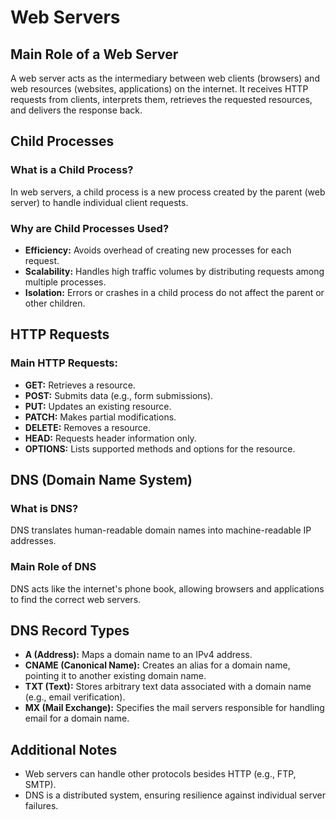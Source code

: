 # Web Servers

## Main Role of a Web Server
A web server acts as the intermediary between web clients (browsers) and web resources (websites, applications) on the internet. It receives HTTP requests from clients, interprets them, retrieves the requested resources, and delivers the response back.

## Child Processes

### What is a Child Process?
In web servers, a child process is a new process created by the parent (web server) to handle individual client requests.

### Why are Child Processes Used?
- **Efficiency:** Avoids overhead of creating new processes for each request.
- **Scalability:** Handles high traffic volumes by distributing requests among multiple processes.
- **Isolation:** Errors or crashes in a child process do not affect the parent or other children.

## HTTP Requests

### Main HTTP Requests:
- **GET:** Retrieves a resource.
- **POST:** Submits data (e.g., form submissions).
- **PUT:** Updates an existing resource.
- **PATCH:** Makes partial modifications.
- **DELETE:** Removes a resource.
- **HEAD:** Requests header information only.
- **OPTIONS:** Lists supported methods and options for the resource.

## DNS (Domain Name System)

### What is DNS?
DNS translates human-readable domain names into machine-readable IP addresses.

### Main Role of DNS
DNS acts like the internet's phone book, allowing browsers and applications to find the correct web servers.

## DNS Record Types

- **A (Address):** Maps a domain name to an IPv4 address.
- **CNAME (Canonical Name):** Creates an alias for a domain name, pointing it to another existing domain name.
- **TXT (Text):** Stores arbitrary text data associated with a domain name (e.g., email verification).
- **MX (Mail Exchange):** Specifies the mail servers responsible for handling email for a domain name.

## Additional Notes
- Web servers can handle other protocols besides HTTP (e.g., FTP, SMTP).
- DNS is a distributed system, ensuring resilience against individual server failures.
